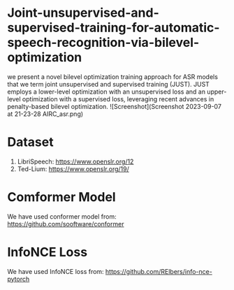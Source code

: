 # Joint-unsupervised-and-supervised-training-for-automatic-speech-recognition-via-bilevel-optimization
we present a novel bilevel optimization training approach for ASR models that we term joint unsupervised and supervised training (JUST). JUST employs a lower-level optimization with an unsupervised loss and an upper-level optimization with a supervised loss, leveraging recent advances in penalty-based bilevel optimization.
![Screenshot](Screenshot 2023-09-07 at 21-23-28 AIRC_asr.png)
# Dataset
1. LibriSpeech: https://www.openslr.org/12
2. Ted-Lium: https://www.openslr.org/19/

# Comformer Model
We have used conformer model from: https://github.com/sooftware/conformer

# InfoNCE Loss

We have used InfoNCE loss from: https://github.com/RElbers/info-nce-pytorch
